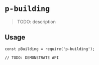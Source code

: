 # `p-building`

> TODO: description

## Usage

```
const pBuilding = require('p-building');

// TODO: DEMONSTRATE API
```
